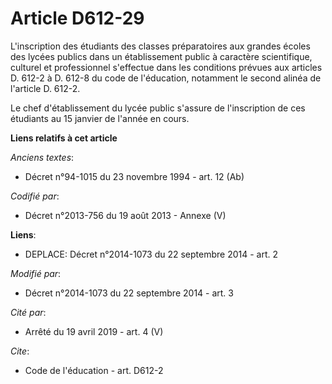 # Article D612-29

L'inscription des étudiants des classes préparatoires aux grandes écoles des lycées publics dans un établissement public à
caractère scientifique, culturel et professionnel s'effectue dans les conditions prévues aux articles D. 612-2 à D. 612-8 du
code de l'éducation, notamment le second alinéa de l'article D. 612-2. 

Le chef d'établissement du lycée public s'assure de l'inscription de ces étudiants au 15 janvier de l'année en cours.

**Liens relatifs à cet article**

_Anciens textes_:

  - Décret n°94-1015 du 23 novembre 1994 - art. 12 (Ab)

_Codifié par_:

  - Décret n°2013-756 du 19 août 2013 -  Annexe (V)

**Liens**:

  - DEPLACE: Décret n°2014-1073 du 22 septembre 2014 - art. 2

_Modifié par_:

  - Décret n°2014-1073 du 22 septembre 2014 - art. 3

_Cité par_:

  - Arrêté du 19 avril 2019 - art. 4 (V)

_Cite_:

  - Code de l'éducation - art. D612-2
